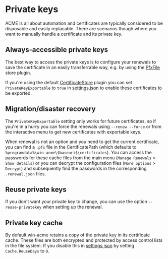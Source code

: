 ---
---
# Private keys

ACME is all about automation and certificates are typically considered to 
be disposable and easily replacable. There are scenarios though where you
want to manually handle a certificate and its private key.

## Always-accessible private keys
The best way to access the private keys is to configure your renewals to 
save the certificate in an easily transferrable way, e.g. by using the 
[PfxFile](/reference/plugins/store/pfxfile) store plugin. 

If you're using 
the default [CertificateStore](/reference/plugins/store/certificatestore)
plugin you can set `PrivateKeyExportable` to `true` in 
[settings.json](/reference/settings) to enable these certificates to be exported. 

## Migration/disaster recovery
The `PrivateKeyExportable` setting only works for future certificates, 
so if you're in a hurry you can force the renewals using `--renew --force` 
or from the interactive menu to get new certificates with exportable keys.

When renewal is not an option and you need to get the current certificate,
you can find a `.pfx` file in the CertificatePath (which defaults to 
`%programdata%\win-acme\$baseuri$\certificates`). You can access the passwords for 
these cache files from the main menu (`Manage Renewals` > `Show details`) or you 
can decrypt the configuration files (`More options` > `Decrypt`) and 
subsequently find the passwords in the corresponding `.renewal.json` files.

## Reuse private keys
If you don't want your private key to change, you can use the option 
`--reuse-privatekey` when setting up the renewal.

## Private key cache
By default win-acme retains a copy of the private key in its certificate cache.
These files are both encrypted and protected by access control lists in the 
file system. If you disable this in [settings.json](/reference/settings) by
setting `Cache.ReuseDays` to `0`.